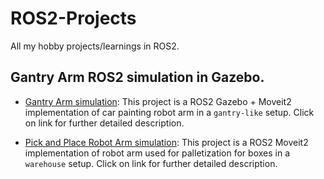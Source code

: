 # ROS2-Projects
All my hobby projects/learnings in ROS2.

## Gantry Arm ROS2 simulation in Gazebo.

- [Gantry Arm simulation](gantry_painting_arm/README.md): This project is a ROS2 Gazebo + Moveit2 implementation of car painting robot arm in a `gantry-like` setup. Click on link for further detailed description.

- [Pick and Place Robot Arm simulation](pick_place_arm/README.md): This project is a ROS2 Moveit2 implementation of robot arm used for palletization for boxes in a  `warehouse` setup. Click on link for further detailed description.

